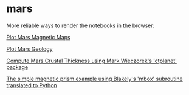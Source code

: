 # mars

More reliable ways to render the notebooks in the browser:

[Plot Mars Magnetic Maps](https://nbviewer.jupyter.org/github.com/siwill22/mars/blob/main/plot_mars_magnetic_maps.ipynb)

[Plot Mars Geology](https://nbviewer.jupyter.org/github.com/siwill22/mars/blob/main/plot_mars_geology.ipynb)

[Compute Mars Crustal Thickness using Mark Wieczorek's 'ctplanet' package](https://nbviewer.jupyter.org/github.com/siwill22/mars/blob/main/mars_crustal_thickness.ipynb)

[The simple magnetic prism example using Blakely's 'mbox' subroutine translated to Python](https://nbviewer.jupyter.org/github.com/siwill22/mars/blob/main/mbox.ipynb)
